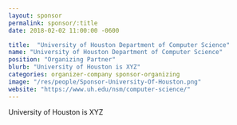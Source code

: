 ```yaml
---
layout: sponsor
permalink: sponsor/:title
date: 2018-02-02 11:00:00 -0600

title:  "University of Houston Department of Computer Science"
name: "University of Houston Department of Computer Science"
position: "Organizing Partner"
blurb: "University of Houston is XYZ"
categories: organizer-company sponsor-organizing
image: "/res/people/Sponsor-University-Of-Houston.png"
website: "https://www.uh.edu/nsm/computer-science/"
---
```


University of Houston is XYZ